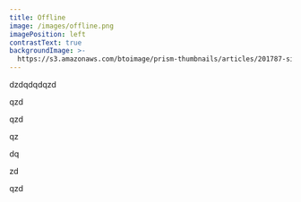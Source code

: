 ```yaml
---
title: Offline
image: /images/offline.png
imagePosition: left
contrastText: true
backgroundImage: >-
  https://s3.amazonaws.com/btoimage/prism-thumbnails/articles/201787-sifton-alt-lead.jpg-resize_then_crop-_frame_bg_color_FFF-h_1365-gravity_center-q_70-preserve_ratio_true-w_2048_.webp
---
```

dzdqdqdqzd

qzd

qzd

qz

dq

zd

qzd
